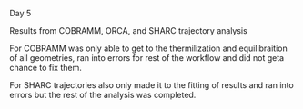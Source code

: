 Day 5

Results from COBRAMM, ORCA, and SHARC trajectory analysis

For COBRAMM was only able to get to the thermilization and equilibraition of all geometries, ran into errors for rest of the workflow and did not geta chance to fix them.

For SHARC trajectories also only made it to the fitting of results and ran into errors but the rest of the analysis was completed.
